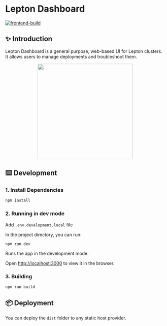 # Lepton Dashboard

[![frontend-build](https://github.com/leptonai/lepton/actions/workflows/frontend.yaml/badge.svg)](https://github.com/leptonai/lepton/actions/workflows/frontend.yaml)
## ✨ Introduction
Lepton Dashboard is a general purpose, web-based UI for Lepton clusters. It allows users to manage deployments and troubleshoot them.

<p align="center">
    <img width="300" src="https://user-images.githubusercontent.com/1506722/234311473-6a90db7e-451f-4d29-be94-af69af5e2be8.svg">
</p>

## ⌨️ Development

### 1. Install Dependencies

```bash
npm install
```

### 2. Running in dev mode

Add `.env.development.local` file

In the project directory, you can run:

```shell
npm run dev
```

Runs the app in the development mode.

Open [http://localhost:3000](http://localhost:3000) to view it in the browser.

### 3. Building

```shell
npm run build
```

## 📦 Deployment

You can deploy the `dist` folder to any static host provider.